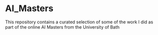 # AI_Masters
This repository contains a curated selection of some of the work I did as part of the online AI Masters from the University of Bath
